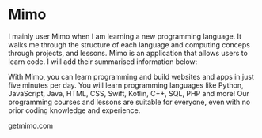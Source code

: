 # Mimo

I mainly user Mimo when I am learning a new programming language. It walks me through the structure of each language and computing conceps through projects, and lessons.
Mimo is an application that allows users to learn code. I will add their summarised information below:

With Mimo, you can learn programming and build websites and apps in just five minutes per day. You will learn programming languages like Python, JavaScript, Java, HTML, CSS, Swift, Kotlin, C++, SQL, PHP and more! Our programming courses and lessons are suitable for everyone, even with no prior coding knowledge and experience.

getmimo.com
